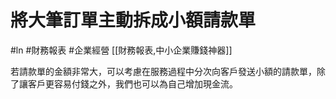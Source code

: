 # 將大筆訂單主動拆成小額請款單
#ln #財務報表 #企業經營 
[[財務報表,中小企業賺錢神器]]

若請款單的金額非常大，可以考慮在服務過程中分次向客戶發送小額的請款單，除了讓客戶更容易付錢之外，我們也可以為自己增加現金流。
